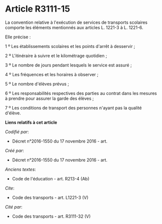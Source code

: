 # Article R3111-15

La convention relative à l'exécution de services de transports scolaires comporte les éléments mentionnés aux articles L.
1221-3 à L. 1221-6. 

Elle précise : 

1 º Les établissements scolaires et les points d'arrêt à desservir ; 

2 º L'itinéraire à suivre et le kilométrage quotidien ; 

3 º Le nombre de jours pendant lesquels le service est assuré ; 

4 º Les fréquences et les horaires à observer ; 

5 º Le nombre d'élèves prévus ; 

6 º Les responsabilités respectives des parties au contrat dans les mesures à prendre pour assurer la garde des élèves ; 

7 º Les conditions de transport des personnes n'ayant pas la qualité d'élève.

**Liens relatifs à cet article**

_Codifié par_:

  - Décret n°2016-1550 du 17 novembre 2016 - art.

_Créé par_:

  - Décret n°2016-1550 du 17 novembre 2016 - art.

_Anciens textes_:

  - Code de l'éducation - art. R213-4 (Ab)

_Cite_:

  - Code des transports - art. L1221-3 (V)

_Cité par_:

  - Code des transports - art. R3111-32 (V)
